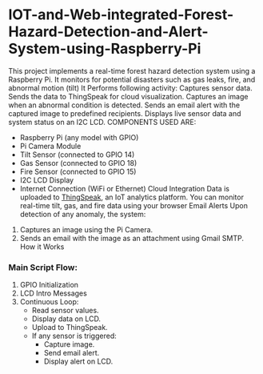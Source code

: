 # IOT-and-Web-integrated-Forest-Hazard-Detection-and-Alert-System-using-Raspberry-Pi
This project implements a real-time forest hazard detection system using a Raspberry Pi. It monitors for potential disasters such as gas leaks, fire, and abnormal motion (tilt)
It Performs following activity:
Captures sensor data.
Sends the data to ThingSpeak for cloud visualization.
Captures an image when an abnormal condition is detected.
Sends an email alert with the captured image to predefined recipients.
Displays live sensor data and system status on an I2C LCD.
COMPONENTS USED ARE:
- Raspberry Pi (any model with GPIO)
- Pi Camera Module
- Tilt Sensor (connected to GPIO 14)
- Gas Sensor (connected to GPIO 18)
- Fire Sensor (connected to GPIO 15)
- I2C LCD Display
- Internet Connection (WiFi or Ethernet)
 Cloud Integration
Data is uploaded to [ThingSpeak](https://thingspeak.com/channels/2846009), an IoT analytics platform. You can monitor real-time tilt, gas, and fire data using your browser
Email Alerts
Upon detection of any anomaly, the system:
1. Captures an image using the Pi Camera.
2. Sends an email with the image as an attachment using Gmail SMTP.
 How it Works
### Main Script Flow:
1. GPIO Initialization
2. LCD Intro Messages
3. Continuous Loop:
   - Read sensor values.
   - Display data on LCD.
   - Upload to ThingSpeak.
   - If any sensor is triggered:
     - Capture image.
     - Send email alert.
     - Display alert on LCD.
